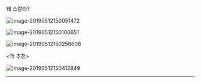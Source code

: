 

왜 스칼라?

 

![image-20190512150051472](https://ww1.sinaimg.cn/large/006tNc79gy1g2yhwn6vg1j31400n8k3f.jpg)





![image-20190512150106651](https://ww1.sinaimg.cn/large/006tNc79gy1g2yhwh9235j312y0ns11o.jpg)



![image-20190512150256608](https://ww1.sinaimg.cn/large/006tNc79gy1g2yhxnmklcj311e0loqaa.jpg)

<책 추천>

![image-20190512150412849](https://ww1.sinaimg.cn/large/006tNc79gy1g2yhyz83tkj31400o0twc.jpg)



---

